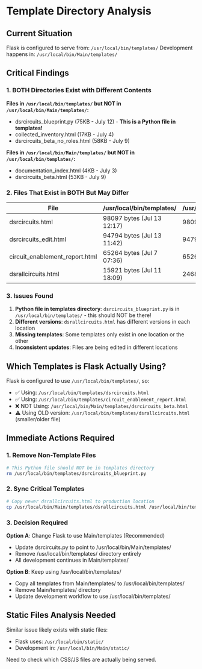 # Template Directory Analysis

## Current Situation

Flask is configured to serve from: `/usr/local/bin/templates/`
Development happens in: `/usr/local/bin/Main/templates/`

## Critical Findings

### 1. BOTH Directories Exist with Different Contents

**Files in `/usr/local/bin/templates/` but NOT in `/usr/local/bin/Main/templates/`:**
- dsrcircuits_blueprint.py (75KB - July 12) - **This is a Python file in templates!**
- collected_inventory.html (17KB - July 4)
- dsrcircuits_beta_no_roles.html (58KB - July 9)

**Files in `/usr/local/bin/Main/templates/` but NOT in `/usr/local/bin/templates/`:**
- documentation_index.html (4KB - July 3)
- dsrcircuits_beta.html (53KB - July 9)

### 2. Files That Exist in BOTH But May Differ

| File | /usr/local/bin/templates/ | /usr/local/bin/Main/templates/ | Same? |
|------|---------------------------|--------------------------------|-------|
| dsrcircuits.html | 98097 bytes (Jul 13 12:17) | 98097 bytes (Jul 13 12:17) | YES |
| dsrcircuits_edit.html | 94794 bytes (Jul 13 11:42) | 94794 bytes (Jul 13 11:42) | YES |
| circuit_enablement_report.html | 65264 bytes (Jul 7 07:36) | 65264 bytes (Jul 7 07:33) | Likely YES |
| dsrallcircuits.html | 15921 bytes (Jul 11 18:09) | 24681 bytes (Jul 11 17:47) | **NO - Different!** |

### 3. Issues Found

1. **Python file in templates directory**: `dsrcircuits_blueprint.py` is in `/usr/local/bin/templates/` - this should NOT be there!
2. **Different versions**: `dsrallcircuits.html` has different versions in each location
3. **Missing templates**: Some templates only exist in one location or the other
4. **Inconsistent updates**: Files are being edited in different locations

## Which Templates is Flask Actually Using?

Flask is configured to use `/usr/local/bin/templates/`, so:
- ✅ Using: `/usr/local/bin/templates/dsrcircuits.html`
- ✅ Using: `/usr/local/bin/templates/circuit_enablement_report.html`
- ❌ NOT Using: `/usr/local/bin/Main/templates/dsrcircuits_beta.html`
- ⚠️ Using OLD version: `/usr/local/bin/templates/dsrallcircuits.html` (smaller/older file)

## Immediate Actions Required

### 1. Remove Non-Template Files
```bash
# This Python file should NOT be in templates directory
rm /usr/local/bin/templates/dsrcircuits_blueprint.py
```

### 2. Sync Critical Templates
```bash
# Copy newer dsrallcircuits.html to production location
cp /usr/local/bin/Main/templates/dsrallcircuits.html /usr/local/bin/templates/
```

### 3. Decision Required
**Option A**: Change Flask to use Main/templates (Recommended)
- Update dsrcircuits.py to point to /usr/local/bin/Main/templates/
- Remove /usr/local/bin/templates/ directory entirely
- All development continues in Main/templates/

**Option B**: Keep using /usr/local/bin/templates/
- Copy all templates from Main/templates/ to /usr/local/bin/templates/
- Remove Main/templates/ directory
- Update development workflow to use /usr/local/bin/templates/

## Static Files Analysis Needed

Similar issue likely exists with static files:
- Flask uses: `/usr/local/bin/static/`
- Development in: `/usr/local/bin/Main/static/`

Need to check which CSS/JS files are actually being served.